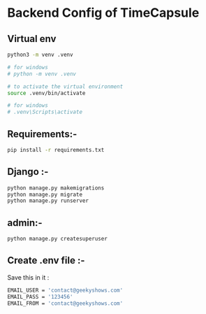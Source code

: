 # Backend Config of TimeCapsule
## Virtual env
```bash
python3 -m venv .venv

# for windows
# python -m venv .venv

# to activate the virtual environment
source .venv/bin/activate

# for windows
# .venv\Scripts\activate
```
## Requirements:-
```bash
pip install -r requirements.txt
```

## Django :-
```bash
python manage.py makemigrations
python manage.py migrate
python manage.py runserver
```

## admin:-
```bash
python manage.py createsuperuser
```


## Create .env file :-
Save this in it :
```bash
EMAIL_USER = 'contact@geekyshows.com'
EMAIL_PASS = '123456'
EMAIL_FROM = 'contact@geekyshows.com'
```
